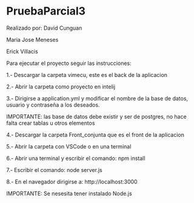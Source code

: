 # PruebaParcial3

Realizado por:
David Cunguan

Maria Jose Meneses

Erick Villacis

Para ejecutar el proyecto seguir las instrucciones:

1.- Descargar la carpeta vimecu, este es el back de la aplicacion

2.- Abrir la carpeta como proyecto en intelij

3.- Dirigirse a application.yml y modificar el nombre de la base de datos, usuario y contraseña a los deseados. 

IMPORTANTE: las base de datos debe existir y ser de postgres, no hace falta crear tablas u otros elementos


4.- Descargar la carpeta Front_conjunta que es el front de la aplicacion

5.- Abrir la carpeta con VSCode o en una terminal

6.- Abrir una terminal y escribir el comando: npm install

7.- Escribir el comando: node server.js

8.- En el navegador dirigirse a: http://localhost:3000

IMPORTANTE: Se nesesita tener instalado Node.js
